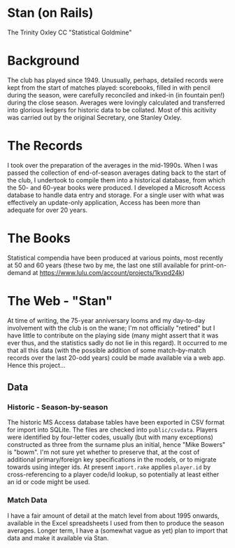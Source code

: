 # Stan (on Rails)
The Trinity Oxley CC "Statistical Goldmine"
# Background
The club has played since 1949. Unusually, perhaps, detailed records were kept from the start of matches played: scorebooks, filled in with pencil during the season, were carefully reconciled and inked-in (in fountain pen!) during the close season. Averages were lovingly calculated and transferred into glorious ledgers for historic data to be collated. Most of this acitivity was carried out by the original Secretary, one Stanley Oxley.
# The Records
I took over the preparation of the averages in the mid-1990s. When I was passed the collection of end-of-season averages dating back to the start of the club, I undertook to compile them into a historical database, from which the 50- and 60-year books were produced. I developed a Microsoft Access database to handle data entry and storage. For a single user with what was effectively an update-only application, Access has been more than adequate for over 20 years.
# The Books
Statistical compendia have been produced at various points, most recently at 50 and 60 years (these two by me, the last one still available for print-on-demand at https://www.lulu.com/account/projects/1kvpd24k)
# The Web - "Stan"
At time of writing, the 75-year anniversary looms and my day-to-day involvement with the club is on the wane; I'm not officially "retired" but I have little to contribute on the playing side (many might assert that it was ever thus, and the statistics sadly do not lie in this regard). It occurred to me that all this data (with the possible addition of some match-by-match records over the last 20-odd years) could be made available via a web app. Hence this project...
## Data
### Historic - Season-by-season
The historic MS Access database tables have been exported in CSV format for import into SQLite. The files are checked into `public/csvdata`. Players were identified by four-letter codes, usually (but with many exceptions) constructed as three from the surname plus an initial, hence "Mike Bowers" is "bowm". I'm not sure yet whether to preserve that, at the cost of additional primary/foreign key specifications in the models, or to migrate towards using integer ids. At present `import.rake` applies `player.id` by cross-referencing to a player code/id lookup, so potentially at least either an id or code might be used.
### Match Data
I have a fair amount of detail at the match level from about 1995 onwards, available in the Excel spreadsheets I used from then to produce the season averages. Longer term, I have a (somewhat vague as yet) plan to import that data and make it available via Stan.